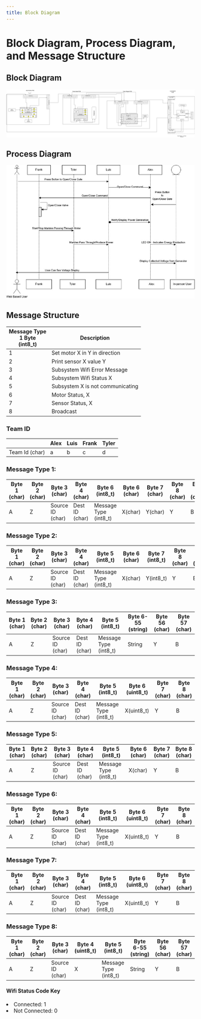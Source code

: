 ```yaml
---
title: Block Diagram
---
```


# Block Diagram, Process Diagram, and Message Structure

## Block Diagram

![Figure 1: Team Block Diagram](./TeamBlockDiagram.png)

## Process Diagram

![Figure 2: Communication Process Diagram](./SequenceDiagram.jpg)

## Message Structure

| Message Type <br /> 1 Byte <br /> (int8_t)            | Description |
| --------------------------------------------- | ----------- |
|1                                              | Set motor X in Y in direction |
|2                                              | Print sensor X value Y |
|3                                              | Subsystem Wifi Error Message |
|4                                              | Subsystem Wifi Status X |
|5                                              | Subsystem X is not communicating |
|6                                              | Motor Status, X |
|7                                              | Sensor Status, X |
|8                                              | Broadcast |

### Team ID

|  | Alex | Luis | Frank | Tyler |
|--|------|------|-------|-------| 
|Team Id (char) | a | b | c | d |

### Message Type 1:

| Byte 1 (char) | Byte 2 (char) | Byte 3 (char) | Byte 4 (char) | Byte 6 (int8_t) | Byte 6 (char) | Byte 7 (char) | Byte 8 (char) | Byte 9 (char) |
| --------------| ------------- | ------------- | ------------- | ------------- | --------------- | ---------------- | -------------- | ------------ |
| A | Z | Source ID (char)| Dest ID (char)| Message Type (int8_t)|  X(char) | Y(char) | Y | B |

### Message Type 2:

| Byte 1 (char) | Byte 2 (char) | Byte 3 (char) | Byte 4 (char) | Byte 5 (int8_t) | Byte 6 (char) | Byte 7 (int8_t) | Byte 8 (char) | Byte 9 (char) |
| --------------| ------------- | ------------- | ------------- | ------------- | --------------- | ---------------- | -------------- | ------------ |
| A | Z | Source ID (char)| Dest ID (char)| Message Type (int8_t)| X(char) | Y(int8_t) | Y | B |

### Message Type 3:

| Byte 1 (char) | Byte 2 (char) | Byte 3 (char) | Byte 4 (char) | Byte 5 (int8_t) | Byte 6-55 (string) | Byte 56 (char) | Byte 57 (char) |
| --------------| ------------- | ------------- | ------------- | --------------- | ---------------- | -------------- | --------- |
| A | Z | Source ID (char)| Dest ID (char)| Message Type (int8_t)| String | Y | B |

### Message Type 4:

| Byte 1 (char) | Byte 2 (char) | Byte 3 (char) | Byte 4 (char) | Byte 5 (int8_t) | Byte 6 (uint8_t) | Byte 7 (char) | Byte 8 (char) |
| --------------| ------------- | ------------- | ------------- | --------------- | ---------------- | -------------- | --------- |
| A | Z  | Source ID (char)| Dest ID (char)| Message Type (int8_t)| X(uint8_t) | Y | B |

### Message Type 5:

| Byte 1 (char) | Byte 2 (char) | Byte 3 (char) | Byte 4 (char) | Byte 5 (int8_t) | Byte 6 (char) | Byte 7 (char) | Byte 8 (char) |
| --------------| ------------- | ------------- | ------------- | --------------- | ---------------- | -------------- | --------- |
| A | Z | Source ID (char)| Dest ID (char)| Message Type (int8_t)|  X(char) | Y | B |

### Message Type 6:

| Byte 1 (char) | Byte 2 (char) | Byte 3 (char) | Byte 4 (char) | Byte 5 (int8_t) | Byte 6 (uint8_t) | Byte 7 (char) | Byte 8 (char) |
| --------------| ------------- | ------------- | ------------- | --------------- | ---------------- | -------------- | --------- |
| A | Z | Source ID (char)| Dest ID (char)| Message Type (int8_t)| X(uint8_t) | Y | B |

### Message Type 7:

| Byte 1 (char) | Byte 2 (char) | Byte 3 (char) | Byte 4 (char) | Byte 5 (int8_t) | Byte 6 (uint8_t) | Byte 7 (char) | Byte 8 (char) |
| --------------| ------------- | ------------- | ------------- | --------------- | ---------------- | -------------- | --------- |
| A | Z | Source ID (char)| Dest ID (char)| Message Type (int8_t)| X(uint8_t) | Y | B |

### Message Type 8:

| Byte 1 (char) | Byte 2 (char) | Byte 3 (char) | Byte 4 (uint8_t) | Byte 5 (int8_t) | Byte 6-55 (string) | Byte 56 (char) | Byte 57 (char) |
| --------------| ------------- | ------------- | ------------- | --------------- | ---------------- | -------------- | ------------ |
| A | Z | Source ID (char) | X | Message Type (int8_t)| String | Y | B |

#### Wifi Status Code Key

<li>Connected:     1 </li>
<li>Not Connected: 0 </li>